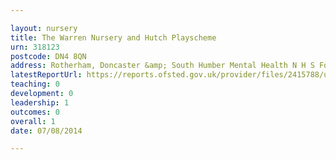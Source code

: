 ```yaml
---

layout: nursery
title: The Warren Nursery and Hutch Playscheme
urn: 318123
postcode: DN4 8QN
address: Rotherham, Doncaster &amp; South Humber Mental Health N H S Foundation Trust, St. Catherines Hospital, Tickhill Road, DONCASTER, South Yorkshire, DN4 8QN
latestReportUrl: https://reports.ofsted.gov.uk/provider/files/2415788/urn/318123.pdf
teaching: 0
development: 0
leadership: 1
outcomes: 0
overall: 1
date: 07/08/2014

---
```

